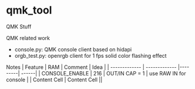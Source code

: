 # qmk_tool
QMK Stuff

QMK related work
* console.py: QMK console client based on hidapi
* orgb_test.py: openrgb client for 1 fps solid color flashing effect


Notes
| Feature       | RAM           | Comment |  Idea |
| ------------- | ------------- |---------| ------|
| CONSOLE_ENABLE  | 216  | OUT/IN CAP = 1 | use RAW IN for console |
| Content Cell  | Content Cell  ||
